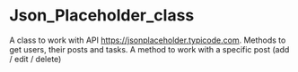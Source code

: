 # Json_Placeholder_class
A class to work with API https://jsonplaceholder.typicode.com.  Methods to get users, their posts and tasks.  A method to work with a specific post (add / edit / delete)

